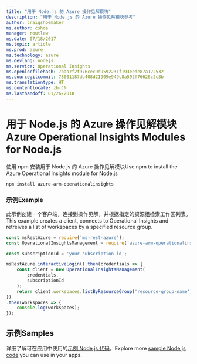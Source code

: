 ```yaml
---
title: "用于 Node.js 的 Azure 操作见解模块"
description: "用于 Node.js 的 Azure 操作见解模块参考"
author: craigshoemaker
ms.author: cshoe
manager: routlaw
ms.date: 07/18/2017
ms.topic: article
ms.prod: azure
ms.technology: azure
ms.devlang: nodejs
ms.service: Operational Insights
ms.openlocfilehash: 7baa7f2f976cec9d9592231f193eede87a122532
ms.sourcegitcommit: 78001187db408d21909e949c8a592f76626c2c3b
ms.translationtype: HT
ms.contentlocale: zh-CN
ms.lasthandoff: 01/26/2018
---
```

# <a name="azure-operational-insights-modules-for-nodejs"></a><span data-ttu-id="dc3ac-103">用于 Node.js 的 Azure 操作见解模块</span><span class="sxs-lookup"><span data-stu-id="dc3ac-103">Azure Operational Insights Modules for Node.js</span></span>

<span data-ttu-id="dc3ac-104">使用 npm 安装用于 Node.js 的 Azure 操作见解模块</span><span class="sxs-lookup"><span data-stu-id="dc3ac-104">Use npm to install the Azure Operational Insights module for Node.js</span></span>

```bash
npm install azure-arm-operationalinsights
```

### <a name="example"></a><span data-ttu-id="dc3ac-105">示例</span><span class="sxs-lookup"><span data-stu-id="dc3ac-105">Example</span></span> 

<span data-ttu-id="dc3ac-106">此示例创建一个客户端，连接到操作见解，并根据指定的资源组检索工作区列表。</span><span class="sxs-lookup"><span data-stu-id="dc3ac-106">This example creates a client, connects to Operational Insights and retreives a list of workspaces by a specified resource group.</span></span>

```javascript
const msRestAzure = require('ms-rest-azure');
const OperationalInsightsManagement = require('azure-arm-operationalinsights');

const subscriptionId = 'your-subscription-id';

msRestAzure.interactiveLogin().then(credentials => {
    const client = new OperationalInsightsManagement(
        credentials,
        subscriptionId
    );
    return client.workspaces.listByResourceGroup('resource-group-name');
})
.then(workspaces => {
    console.log(workspaces);
});
``` 

## <a name="samples"></a><span data-ttu-id="dc3ac-107">示例</span><span class="sxs-lookup"><span data-stu-id="dc3ac-107">Samples</span></span>

<span data-ttu-id="dc3ac-108">详细了解可在应用中使用的[示例 Node.js 代码](https://azure.microsoft.com/resources/samples/?platform=nodejs)。</span><span class="sxs-lookup"><span data-stu-id="dc3ac-108">Explore more [sample Node.js code](https://azure.microsoft.com/resources/samples/?platform=nodejs) you can use in your apps.</span></span>
